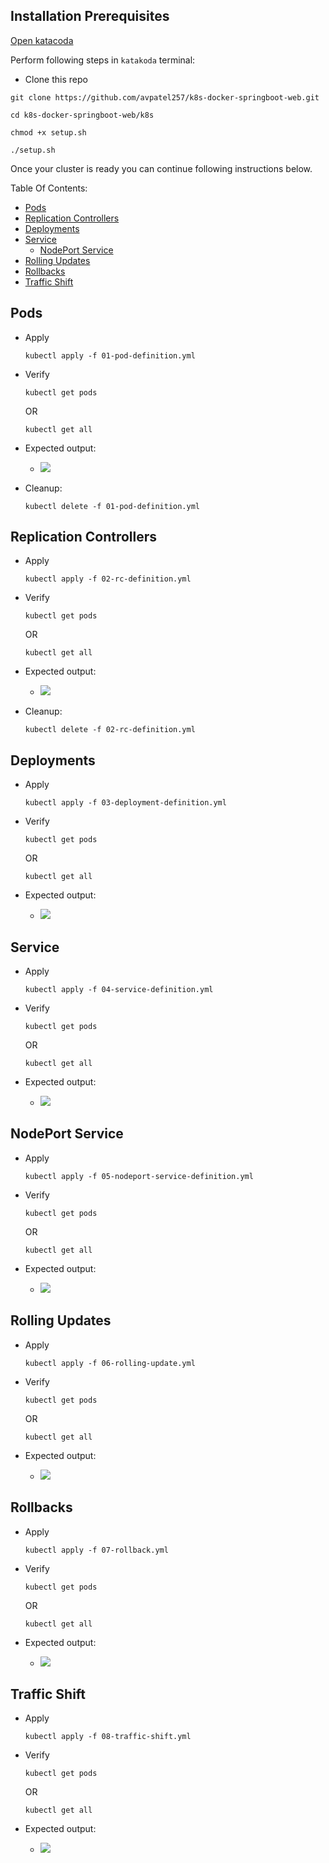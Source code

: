 Installation Prerequisites
---
[Open katacoda](https://www.katacoda.com/courses/kubernetes/launch-single-node-cluster)

Perform following steps in `katakoda` terminal:


- Clone this repo
```
git clone https://github.com/avpatel257/k8s-docker-springboot-web.git

```

```
cd k8s-docker-springboot-web/k8s

chmod +x setup.sh

./setup.sh
```


Once your cluster is ready you can continue following instructions below.

Table Of Contents:
* [Pods](#Pods)
* [Replication Controllers](#Replication-Controllers)
* [Deployments](#Deployments)
* [Service](#Service)
    * [NodePort Service](#NodePort-Service)
* [Rolling Updates](#Rolling-Updates)
* [Rollbacks](#Rollbacks)
* [Traffic Shift](#Traffic-Shift)


Pods
---
- Apply
    ```
    kubectl apply -f 01-pod-definition.yml
    ```

- Verify
    ```
    kubectl get pods
    ```
    OR
    ```
    kubectl get all
    ```

- Expected output:
    - ![](images/01.gif)



- Cleanup:
    ```
    kubectl delete -f 01-pod-definition.yml
    ```
Replication Controllers
---
- Apply
    ```
    kubectl apply -f 02-rc-definition.yml
    ```

- Verify
    ```
    kubectl get pods
    ```
    OR
    ```
    kubectl get all
    ```

- Expected output:
    - ![](images/02.gif)



- Cleanup:
    ```
    kubectl delete -f 02-rc-definition.yml
    ```

Deployments
---
- Apply
    ```
    kubectl apply -f 03-deployment-definition.yml
    ```

- Verify
    ```
    kubectl get pods
    ```
    OR
    ```
    kubectl get all
    ```

- Expected output:
    - ![](images/03.gif)



Service
---
- Apply
    ```
    kubectl apply -f 04-service-definition.yml
    ```

- Verify
    ```
    kubectl get pods
    ```
    OR
    ```
    kubectl get all
    ```

- Expected output:
    - ![](images/04.gif)


NodePort Service
---
- Apply
    ```
    kubectl apply -f 05-nodeport-service-definition.yml
    ```

- Verify
    ```
    kubectl get pods
    ```
    OR
    ```
    kubectl get all
    ```

- Expected output:
    - ![](images/05.gif)



Rolling Updates
---
- Apply
    ```
    kubectl apply -f 06-rolling-update.yml
    ```

- Verify
    ```
    kubectl get pods
    ```
    OR
    ```
    kubectl get all
    ```

- Expected output:
    - ![](images/06.gif)


Rollbacks
---
- Apply
    ```
    kubectl apply -f 07-rollback.yml
    ```

- Verify
    ```
    kubectl get pods
    ```
    OR
    ```
    kubectl get all
    ```

- Expected output:
    - ![](images/07.gif)


Traffic Shift
---
- Apply
    ```
    kubectl apply -f 08-traffic-shift.yml
    ```

- Verify
    ```
    kubectl get pods
    ```
    OR
    ```
    kubectl get all
    ```

- Expected output:
    - ![](images/08.gif)


